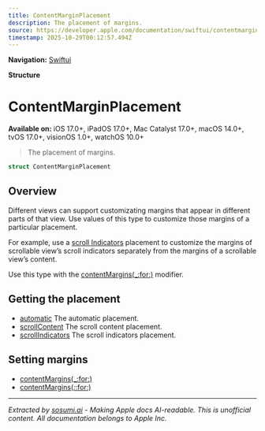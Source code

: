 ```yaml
---
title: ContentMarginPlacement
description: The placement of margins.
source: https://developer.apple.com/documentation/swiftui/contentmarginplacement
timestamp: 2025-10-29T00:12:57.494Z
---
```


**Navigation:** [Swiftui](/documentation/swiftui)

**Structure**

# ContentMarginPlacement

**Available on:** iOS 17.0+, iPadOS 17.0+, Mac Catalyst 17.0+, macOS 14.0+, tvOS 17.0+, visionOS 1.0+, watchOS 10.0+

> The placement of margins.

```swift
struct ContentMarginPlacement
```

## Overview

Different views can support customizating margins that appear in different parts of that view. Use values of this type to customize those margins of a particular placement.

For example, use a [scroll Indicators](/documentation/swiftui/contentmarginplacement/scrollindicators) placement to customize the margins of scrollable view’s scroll indicators separately from the margins of a scrollable view’s content.

Use this type with the [contentMargins(_:for:)](/documentation/swiftui/view/contentmargins(_:for:)) modifier.

## Getting the placement

- [automatic](/documentation/swiftui/contentmarginplacement/automatic) The automatic placement.
- [scrollContent](/documentation/swiftui/contentmarginplacement/scrollcontent) The scroll content placement.
- [scrollIndicators](/documentation/swiftui/contentmarginplacement/scrollindicators) The scroll indicators placement.

## Setting margins

- [contentMargins(_:for:)](/documentation/swiftui/view/contentmargins(_:for:))
- [contentMargins(_:_:for:)](/documentation/swiftui/view/contentmargins(_:_:for:))

---

*Extracted by [sosumi.ai](https://sosumi.ai) - Making Apple docs AI-readable.*
*This is unofficial content. All documentation belongs to Apple Inc.*
